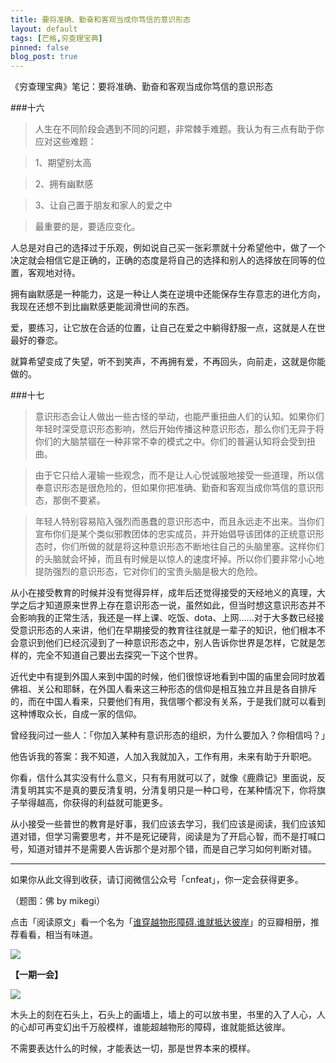 ```yaml
---
title: 要将准确、勤奋和客观当成你笃信的意识形态
layout: default
tags: [芒格,穷查理宝典]
pinned: false
blog_post: true
---
```


《穷查理宝典》笔记：要将准确、勤奋和客观当成你笃信的意识形态

###十六


>人生在不同阶段会遇到不同的问题，非常棘手难题。我认为有三点有助于你应对这些难题：

>1、期望别太高

>2、拥有幽默感

>3、让自己置于朋友和家人的爱之中

>最重要的是，要适应变化。

人总是对自己的选择过于乐观，例如说自己买一张彩票就十分希望他中，做了一个决定就会相信它是正确的，正确的态度是将自己的选择和别人的选择放在同等的位置，客观地对待。

拥有幽默感是一种能力，这是一种让人类在逆境中还能保存生存意志的进化方向，我现在还想不到比幽默感更能润滑世间的东西。

爱，要练习，让它放在合适的位置，让自己在爱之中躺得舒服一点，这就是人在世最好的眷恋。

就算希望变成了失望，听不到笑声，不再拥有爱，不再回头，向前走，这就是你能做的。

###十七

>意识形态会让人做出一些古怪的举动，也能严重扭曲人们的认知。如果你们年轻时深受意识形态影响，然后开始传播这种意识形态，那么你们无异于将你们的大脑禁锢在一种非常不幸的模式之中。你们的普遍认知将会受到扭曲。
 
>由于它只给人灌输一些观念，而不是让人心悦诚服地接受一些道理，所以信奉意识形态是很危险的，但如果你把准确、勤奋和客观当成你笃信的意识形态，那倒不要紧。

>年轻人特别容易陷入强烈而愚蠢的意识形态中，而且永远走不出来。当你们宣布你们是某个类似邪教团体的忠实成员，并开始倡导该团体的正统意识形态时，你们所做的就是将这种意识形态不断地往自己的头脑里塞。这样你们的头脑就会坏掉，而且有时候是以惊人的速度坏掉。所以你们要非常小心地提防强烈的意识形态，它对你们的宝贵头脑是极大的危险。

从小在接受教育的时候并没有觉得异样，成年后还觉得接受的天经地义的真理，大学之后才知道原来世界上存在意识形态一说，虽然如此，但当时想这意识形态并不会影响我的正常生活，我还是一样上课、吃饭、dota、上网……对于大多数已经接受意识形态的人来讲，他们在早期接受的教育往往就是一辈子的知识，他们根本不会意识到他们已经沉浸到了一种意识形态之中，别人告诉你世界是怎样，它就是怎样的，完全不知道自己要出去探究一下这个世界。

近代史中有提到外国人来到中国的时候，他们很惊讶地看到中国的庙里会同时放着佛祖、关公和耶稣，在外国人看来这三种形态的信仰是相互独立并且是各自排斥的，而在中国人看来，只要他们有用，我信哪个都没有关系，于是我们就可以看到这种博取众长，自成一家的信仰。

曾经我问过一些人：「你加入某种有意识形态的组织，为什么要加入？你相信吗？」

他告诉我的答案：我不知道，人加入我就加入，工作有用，未来有助于升职吧。

你看，信什么其实没有什么意义，只有有用就可以了，就像《鹿鼎记》里面说，反清复明其实不是真的要反清复明，分清复明只是一种口号，在某种情况下，你将旗子举得越高，你获得的利益就可能更多。

从小接受一些普世的教育是好事，我们应该去学习，我们应该是阅读，我们应该知道对错，但学习需要思考，并不是死记硬背，阅读是为了开启心智，而不是打喊口号，知道对错并不是需要人告诉那个是对那个错，而是自己学习如何判断对错。


----

如果你从此文得到收获，请订阅微信公众号「cnfeat」，你一定会获得更多。

（题图：佛 by mikegi）

点击「阅读原文」看一个名为「[谁穿越物形障碍.谁就抵达彼岸](http://www.douban.com/photos/album/16247519/?start=18)」的豆瓣相册，推荐看看，相当有味道。

![](http://cnfeat.qiniudn.com/signitrue-2014-11-15.jpg)

**【一期一会】**

![](http://cnfeat.qiniudn.com/p2209058944.jpg)

木头上的刻在石头上，石头上的画墙上，墙上的可以放书里，书里的入了人心，人的心却可再变幻出千万般模样，谁能超越物形的障碍，谁就能抵达彼岸。

不需要表达什么的时候，才能表达一切，那是世界本来的模样。
